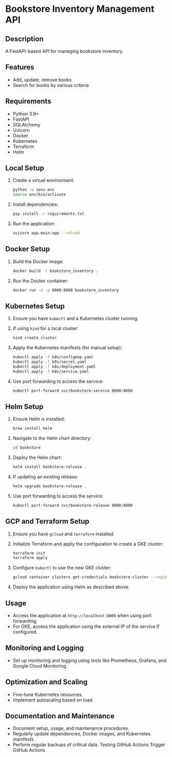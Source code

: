 # Bookstore Inventory Management API

## Description
A FastAPI-based API for managing bookstore inventory.

## Features
- Add, update, remove books
- Search for books by various criteria

## Requirements
- Python 3.9+
- FastAPI
- SQLAlchemy
- Uvicorn
- Docker
- Kubernetes
- Terraform
- Helm

## Local Setup
1. Create a virtual environment:
    ```bash
    python -m venv env
    source env/bin/activate
    ```

2. Install dependencies:
    ```bash
    pip install -r requirements.txt
    ```

3. Run the application:
    ```bash
    uvicorn app.main:app --reload
    ```

## Docker Setup
1. Build the Docker image:
    ```bash
    docker build -t bookstore_inventory .
    ```

2. Run the Docker container:
    ```bash
    docker run -d -p 8000:8000 bookstore_inventory
    ```

## Kubernetes Setup
1. Ensure you have `kubectl` and a Kubernetes cluster running.

2. If using `kind` for a local cluster:
    ```bash
    kind create cluster
    ```

3. Apply the Kubernetes manifests (for manual setup):
    ```bash
    kubectl apply -f k8s/configmap.yaml
    kubectl apply -f k8s/secret.yaml
    kubectl apply -f k8s/deployment.yaml
    kubectl apply -f k8s/service.yaml
    ```

4. Use port forwarding to access the service:
    ```bash
    kubectl port-forward svc/bookstore-service 8000:8000
    ```

## Helm Setup
1. Ensure Helm is installed:
    ```bash
    brew install helm
    ```

2. Navigate to the Helm chart directory:
    ```bash
    cd bookstore
    ```

3. Deploy the Helm chart:
    ```bash
    helm install bookstore-release .
    ```

4. If updating an existing release:
    ```bash
    helm upgrade bookstore-release .
    ```

5. Use port forwarding to access the service:
    ```bash
    kubectl port-forward svc/bookstore-release 8000:8000
    ```

## GCP and Terraform Setup
1. Ensure you have `gcloud` and `terraform` installed.

2. Initialize Terraform and apply the configuration to create a GKE cluster:
    ```bash
    terraform init
    terraform apply
    ```

3. Configure `kubectl` to use the new GKE cluster:
    ```bash
    gcloud container clusters get-credentials bookstore-cluster --region us-central1-a --project your-gcp-project-id
    ```

4. Deploy the application using Helm as described above.

## Usage
- Access the application at `http://localhost:8000` when using port forwarding.
- For GKE, access the application using the external IP of the service if configured.

## Monitoring and Logging
- Set up monitoring and logging using tools like Prometheus, Grafana, and Google Cloud Monitoring.

## Optimization and Scaling
- Fine-tune Kubernetes resources.
- Implement autoscaling based on load.

## Documentation and Maintenance
- Document setup, usage, and maintenance procedures.
- Regularly update dependencies, Docker images, and Kubernetes manifests.
- Perform regular backups of critical data.
Testing GitHub Actions
Trigger GitHub Actions
